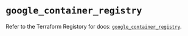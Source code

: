 # `google_container_registry`

Refer to the Terraform Registory for docs: [`google_container_registry`](https://registry.terraform.io/providers/hashicorp/google/4.65.2/docs/resources/container_registry).
